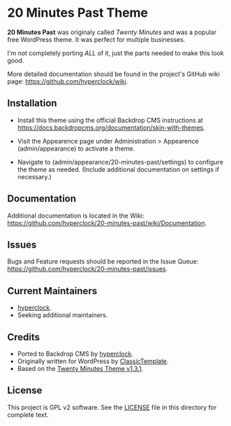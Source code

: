 20 Minutes Past Theme
=========

**20 Minutes Past** was originaly called _Twenty Minutes_ and was a popular free WordPress theme. It was perfect for multiple businesses.

I'm not completely porting _ALL_ of it, just the parts needed to make this look good.


More detailed documentation should be found in the project's GitHub wiki
page: https://github.com/hyperclock/wiki.


Installation
------------

- Install this theme using the official Backdrop CMS instructions at
  https://docs.backdropcms.org/documentation/skin-with-themes.

- Visit the Appearence page under Administration > Appearence (admin/appearance)
  to activate a theme.

- Navigate to (admin/appearance/20-minutes-past/settings) to configure the theme as
  needed. (Include additional documentation on settings if necessary.)


Documentation
-------------

Additional documentation is located in the Wiki:
https://github.com/hyperclock/20-minutes-past/wiki/Documentation.

Issues
------

Bugs and Feature requests should be reported in the Issue Queue:
https://github.com/hyperclock/20-minutes-past/issues.

Current Maintainers
-------------------

- [hyperclock](https://github.com/hyperclock).
- Seeking additional maintainers.

Credits
-------

- Ported to Backdrop CMS by [hyperclock](https://github.com/hyperclock).
- Originally written for WordPress by [ClassicTemplate](https://classictemplate.com).
- Based on the [Twenty Minutes Theme v1.3.1](https://classictemplate.com).

License
-------

This project is GPL v2 software.
See the [LICENSE](LICENSE.txt) file in this directory for complete text.

